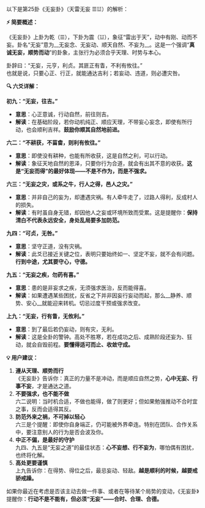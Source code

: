 以下是第25卦《无妄卦》（天雷无妄 ☰☳）的解析：

__⚡ 简要概述：__

《无妄卦》上卦为乾（☰），下卦为震（☳），象征“雷出于天”，动中有刚、动而不妄。卦名“无妄”意为__无妄念、无妄动、顺天自然、不妄为__。这是一个强调“__真诚无妄，顺势而动__”的卦象，主张行为必须合乎天理、时势与本心。

卦辞曰：“无妄，元亨，利贞。其匪正有眚，不利有攸往。”  
也就是说，只要心正、行正，就能通达吉利；若妄动、违道，则必遭灾咎。

__🔍 六爻详解：__

__初九：“无妄，往吉。”__

- __意思__：心正意诚，行动自然，前往则吉。
- __解读__：在基础阶段，若你动机纯正、顺应天理，不带妄心妄念，即使有所行动，也会顺利吉祥。__鼓励你顺其自然地前进。__

__六二：“不耕获，不菑畬，则利有攸往。”__

- __意思__：即使没有耕种，也能有所收获，这是自然之利，可以行动。
- __解读__：象征天地自然的恩泽，只要你行为合道，就会有出其不意的收获。__这是“无妄而得”的最好体现——不是不作为，而是不强求。__

__六三：“无妄之灾，或系之牛，行人之得，邑人之灾。”__

- __意思__：并非自己的妄为，却遭遇灾祸。有人牵牛走了，过路人得利，反成村人的损失。
- __解读__：有时虽自身无错，却因他人之妄或环境所致而受累。这是提醒你：__保持清白不代表永远安全，身处乱局要多加防范。__

__九四：“可贞，无咎。”__

- __意思__：坚守正道，没有灾祸。
- __解读__：此爻已接近关键之位，表明只要始终如一、坚定不妄，就不会有问题。__行到中途，尤其要守心，守德。__

__九五：“无妄之疾，勿药有喜。”__

- __意思__：患的是非妄求之疾，无须强求医治，反而能得喜。
- __解读__：如果遭遇某些困扰，反省之下并非因妄行妄动而起，那么__静养、顺势、安心__就能迎来转机。切忌过度干预或强求改变。

__上九：“无妄，行有眚，无攸利。”__

- __意思__：到了最后若仍妄动，则有灾，无利。
- __解读__：这是全卦的警钟。高处不胜寒，若在成功之后、成熟阶段还妄为、狂动，就会自毁前程。__要懂得适可而止、收敛守成。__

__💡 用户建议：__

1. __遵从天理、顺势而行__  
《无妄卦》告诉你：真正的力量不是冲动，而是顺应自然之势，__心中无妄、行事不妄__，才是通达之道。
2. __不要强求，也不能不做__  
六二说明：当时机合适，不做也能得，做了则更好；但如果勉强推动不合时宜之事，反而会适得其反。
3. __防范外来之祸，不可掉以轻心__  
六三是个提醒：即使你自身端正，仍可能被外界牵连。特别在团队、合作关系中，要注意别人的行为是否会波及你。
4. __中正不偏，是最好的守护__  
九四、九五是“无妄之道”的最佳状态：__心不妄想、行不妄为__，哪怕偶有困扰，也终将化解。
5. __高处更要谨慎__  
上九告诉你：在得势、得位之后，最忌妄动、轻敌。__越是顺利的时候，越要戒骄戒躁。__

如果你最近在考虑是否该主动去做一件事、或者在等待某个局势的变动，《无妄卦》提醒你：__行动不是不能有，但必须“无妄”——合时、合理、合德。__

